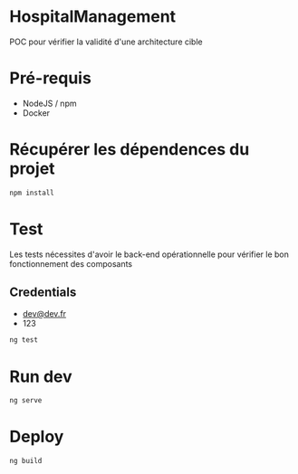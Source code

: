 # HospitalManagement
POC pour vérifier la validité d'une architecture cible

# Pré-requis
* NodeJS / npm
* Docker


# Récupérer les dépendences du projet
```sh
npm install
```


# Test
Les tests nécessites d'avoir le back-end opérationnelle pour vérifier le bon fonctionnement des composants

## Credentials
* dev@dev.fr
* 123

```sh
ng test
```

# Run dev
```sh
ng serve
```

# Deploy
```sh
ng build
```
